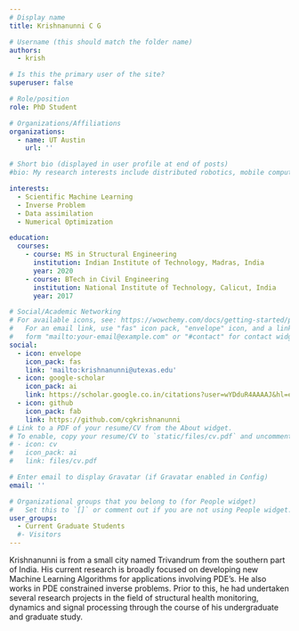 ```yaml
---
# Display name
title: Krishnanunni C G

# Username (this should match the folder name)
authors:
  - krish

# Is this the primary user of the site?
superuser: false

# Role/position
role: PhD Student

# Organizations/Affiliations
organizations:
  - name: UT Austin
    url: ''

# Short bio (displayed in user profile at end of posts)
#bio: My research interests include distributed robotics, mobile computing and programmable matter.

interests:
  - Scientific Machine Learning
  - Inverse Problem
  - Data assimilation
  - Numerical Optimization

education:
  courses:
    - course: MS in Structural Engineering
      institution: Indian Institute of Technology, Madras, India
      year: 2020
    - course: BTech in Civil Engineering
      institution: National Institute of Technology, Calicut, India
      year: 2017

# Social/Academic Networking
# For available icons, see: https://wowchemy.com/docs/getting-started/page-builder/#icons
#   For an email link, use "fas" icon pack, "envelope" icon, and a link in the
#   form "mailto:your-email@example.com" or "#contact" for contact widget.
social:
  - icon: envelope
    icon_pack: fas
    link: 'mailto:krishnanunni@utexas.edu'
  - icon: google-scholar
    icon_pack: ai
    link: https://scholar.google.co.in/citations?user=wYDduR4AAAAJ&hl=en
  - icon: github
    icon_pack: fab
    link: https://github.com/cgkrishnanunni
# Link to a PDF of your resume/CV from the About widget.
# To enable, copy your resume/CV to `static/files/cv.pdf` and uncomment the lines below.
# - icon: cv
#   icon_pack: ai
#   link: files/cv.pdf

# Enter email to display Gravatar (if Gravatar enabled in Config)
email: ''

# Organizational groups that you belong to (for People widget)
#   Set this to `[]` or comment out if you are not using People widget.
user_groups:
  - Current Graduate Students
  #- Visitors
---
```


Krishnanunni is from a small city named Trivandrum from the southern part of India. His current research is broadly focused on developing new Machine Learning Algorithms for applications involving PDE’s. He also works in PDE constrained inverse problems. Prior to this, he had undertaken several research projects in the field of structural health monitoring, dynamics and signal processing through the course of his undergraduate and graduate study.